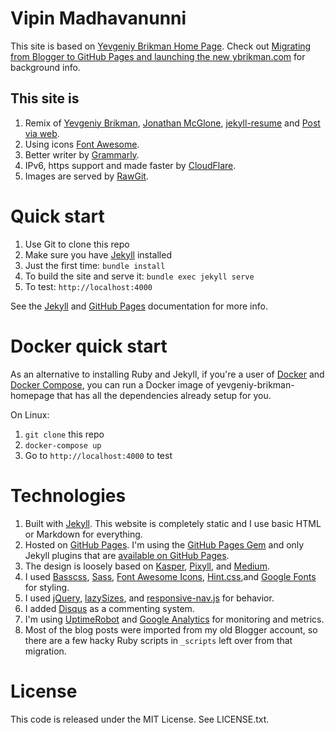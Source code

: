 # Vipin Madhavanunni

This site is based on [Yevgeniy Brikman Home Page](http://www.ybrikman.com).
Check out [Migrating from Blogger to GitHub Pages and launching the new ybrikman.com](http://www.ybrikman.com/writing/2015/04/20/migrating-from-blogger-to-github-pages/)
for background info.

## This site is 

1. Remix of [Yevgeniy Brikman](http://www.ybrikman.com), [Jonathan McGlone](http://jmcglone.com/), [jekyll-resume](https://github.com/philipithomas/jekyll-resume) and [Post via web](https://github.com/vrypan/jekyll-post-via-web).
1. Using icons [Font Awesome](http://fortawesome.github.io/Font-Awesome/).
1. Better writer by [Grammarly](https://app.grammarly.com/).
1. IPv6, https support and made faster by [CloudFlare](https://www.cloudflare.com/).
1. Images are served by [RawGit](http://rawgit.com/).

# Quick start

1. Use Git to clone this repo
1. Make sure you have [Jekyll](http://jekyllrb.com/docs/installation/) installed
1. Just the first time: `bundle install`
1. To build the site and serve it: `bundle exec jekyll serve`
1. To test: `http://localhost:4000`

See the [Jekyll](http://jekyllrb.com/) and [GitHub Pages](https://pages.github.com/)
documentation for more info.

# Docker quick start

As an alternative to installing Ruby and Jekyll, if you're a user of
[Docker](https://www.docker.com/) and [Docker 
Compose](https://docs.docker.com/compose/), you can run a Docker image of 
yevgeniy-brikman-homepage that has all the dependencies already setup for you.

On Linux:

1. `git clone` this repo
2. `docker-compose up`
3. Go to `http://localhost:4000` to test 

# Technologies

1. Built with [Jekyll](http://jekyllrb.com/). This website is completely static
   and I use basic HTML or Markdown for everything.
1. Hosted on [GitHub Pages](https://pages.github.com/). I'm using the 
   [GitHub Pages Gem](https://help.github.com/articles/using-jekyll-with-pages/)
   and only Jekyll plugins that are 
   [available on GitHub Pages](https://help.github.com/articles/repository-metadata-on-github-pages/).
1. The design is loosely based on [Kasper](https://github.com/rosario/kasper),
   [Pixyll](http://pixyll.com/), and [Medium](https://medium.com/).
1. I used [Basscss](http://www.basscss.com/), [Sass](http://sass-lang.com/),
   [Font Awesome Icons](http://fortawesome.github.io/Font-Awesome/icons/),
   [Hint.css](http://kushagragour.in/lab/hint/),and 
   [Google Fonts](https://www.google.com/fonts) for styling.
1. I used [jQuery](https://jquery.com/), [lazySizes](http://afarkas.github.io/lazysizes/), 
   and [responsive-nav.js](http://responsive-nav.com/) for behavior.
1. I added [Disqus](https://disqus.com/websites/) as a commenting system.
1. I'm using [UptimeRobot](http://uptimerobot.com/) and 
   [Google Analytics](http://www.google.com/analytics/) for monitoring and
   metrics.
1. Most of the blog posts were imported from my old Blogger account, so there 
   are a few hacky Ruby scripts in `_scripts` left over from that migration.

# License

This code is released under the MIT License. See LICENSE.txt.
